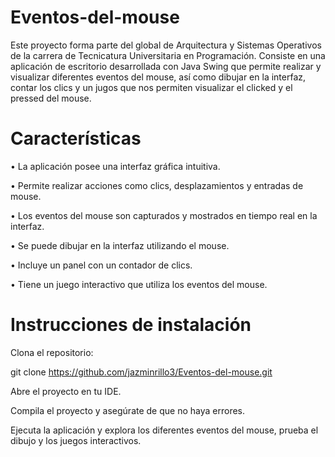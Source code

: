# Eventos-del-mouse
Este proyecto forma parte del global de Arquitectura y Sistemas Operativos de la carrera de Tecnicatura Universitaria en Programación. Consiste en una aplicación de escritorio desarrollada con Java Swing que permite realizar y visualizar diferentes eventos del mouse, así como dibujar en la interfaz, contar los clics y un jugos que nos permiten visualizar el clicked y el pressed del mouse.

# Características
• La aplicación posee una interfaz gráfica intuitiva.

• Permite realizar acciones como clics, desplazamientos y entradas de mouse.

• Los eventos del mouse son capturados y mostrados en tiempo real en la interfaz.

• Se puede dibujar en la interfaz utilizando el mouse.

• Incluye un panel con un contador de clics.

• Tiene un juego interactivo que utiliza los eventos del mouse.

# Instrucciones de instalación
Clona el repositorio:

git clone https://github.com/jazminrillo3/Eventos-del-mouse.git

Abre el proyecto en tu IDE.

Compila el proyecto y asegúrate de que no haya errores.

Ejecuta la aplicación y explora los diferentes eventos del mouse, prueba el dibujo y los juegos interactivos.
